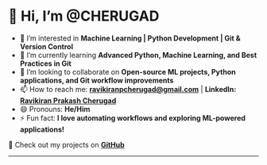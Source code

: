 # 👋 Hi, I’m @CHERUGAD

- 👀 I’m interested in **Machine Learning | Python Development | Git & Version Control**
- 🌱 I’m currently learning **Advanced Python, Machine Learning, and Best Practices in Git**
- 💞️ I’m looking to collaborate on **Open-source ML projects, Python applications, and Git workflow improvements**
- 📫 How to reach me: **ravikiranpcherugad@gmail.com** | **LinkedIn: [Ravikiran Prakash Cherugad](https://www.linkedin.com/in/ravikiran-prakash-cherugad-03500926b)**
- 😄 Pronouns: **He/Him**
- ⚡ Fun fact: **I love automating workflows and exploring ML-powered applications!**

🚀 Check out my projects on **[GitHub](https://github.com/CHERUGAD)**  

---


